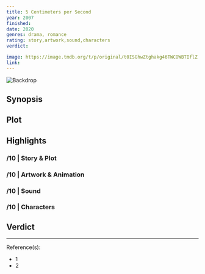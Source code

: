 ```yaml
---
title: 5 Centimeters per Second
year: 2007
finished:
date: 2020
genres: drama, romance
rating: story,artwork,sound,characters
verdict:

image: https://image.tmdb.org/t/p/original/t0ISGhwZtghakg46TWCOWBTIflZ.jpg
link:
---
```


![Backdrop]()

## Synopsis

## Plot

## Highlights

### /10 | Story & Plot

### /10 | Artwork & Animation

### /10 | Sound

### /10 | Characters

## Verdict

<!-- SPOILERS -->

<!-- CLOSING -->

---
Reference(s):

- 1
- 2
